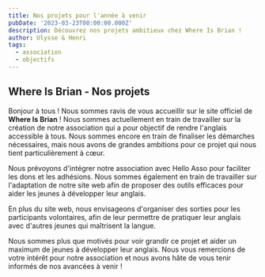```yaml
---
title: Nos projets pour l'année à venir
pubDate: '2023-03-23T00:00:00.000Z'
description: Découvrez nos projets ambitieux chez Where Is Brian !
author: Ulysse & Henri
tags:
  - association
  - objectifs
---
```


## Where Is Brian - Nos projets

Bonjour à tous ! Nous sommes ravis de vous accueillir sur le site officiel de **Where Is Brian** ! Nous sommes actuellement en train de travailler sur la création de notre association qui a pour objectif de rendre l'anglais accessible à tous. Nous sommes encore en train de finaliser les démarches nécessaires, mais nous avons de grandes ambitions pour ce projet qui nous tient particulièrement à cœur.

Nous prévoyons d'intégrer notre association avec Hello Asso pour faciliter les dons et les adhésions. Nous sommes également en train de travailler sur l'adaptation de notre site web afin de proposer des outils efficaces pour aider les jeunes à développer leur anglais.

En plus du site web, nous envisageons d'organiser des sorties pour les participants volontaires, afin de leur permettre de pratiquer leur anglais avec d'autres jeunes qui maîtrisent la langue.

Nous sommes plus que motivés pour voir grandir ce projet et aider un maximum de jeunes à développer leur anglais. Nous vous remercions de votre intérêt pour notre association et nous avons hâte de vous tenir informés de nos avancées à venir !
